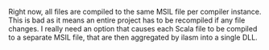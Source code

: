 Right now, all files are compiled to the same MSIL file per compiler instance. This is bad as it means an entire project has to be recompiled if any file changes. I really need an option that causes each Scala file to be compiled to a separate MSIL file, that are then aggregated by ilasm into a single DLL. 


